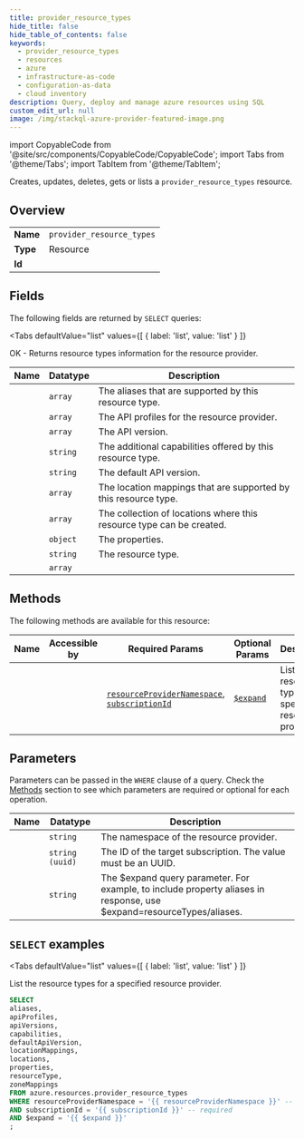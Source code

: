 ```yaml
--- 
title: provider_resource_types
hide_title: false
hide_table_of_contents: false
keywords:
  - provider_resource_types
  - resources
  - azure
  - infrastructure-as-code
  - configuration-as-data
  - cloud inventory
description: Query, deploy and manage azure resources using SQL
custom_edit_url: null
image: /img/stackql-azure-provider-featured-image.png
---
```


import CopyableCode from '@site/src/components/CopyableCode/CopyableCode';
import Tabs from '@theme/Tabs';
import TabItem from '@theme/TabItem';

Creates, updates, deletes, gets or lists a <code>provider_resource_types</code> resource.

## Overview
<table><tbody>
<tr><td><b>Name</b></td><td><code>provider_resource_types</code></td></tr>
<tr><td><b>Type</b></td><td>Resource</td></tr>
<tr><td><b>Id</b></td><td><CopyableCode code="azure.resources.provider_resource_types" /></td></tr>
</tbody></table>

## Fields

The following fields are returned by `SELECT` queries:

<Tabs
    defaultValue="list"
    values={[
        { label: 'list', value: 'list' }
    ]}
>
<TabItem value="list">

OK - Returns resource types information for the resource provider.

<table>
<thead>
    <tr>
    <th>Name</th>
    <th>Datatype</th>
    <th>Description</th>
    </tr>
</thead>
<tbody>
<tr>
    <td><CopyableCode code="aliases" /></td>
    <td><code>array</code></td>
    <td>The aliases that are supported by this resource type.</td>
</tr>
<tr>
    <td><CopyableCode code="apiProfiles" /></td>
    <td><code>array</code></td>
    <td>The API profiles for the resource provider.</td>
</tr>
<tr>
    <td><CopyableCode code="apiVersions" /></td>
    <td><code>array</code></td>
    <td>The API version.</td>
</tr>
<tr>
    <td><CopyableCode code="capabilities" /></td>
    <td><code>string</code></td>
    <td>The additional capabilities offered by this resource type.</td>
</tr>
<tr>
    <td><CopyableCode code="defaultApiVersion" /></td>
    <td><code>string</code></td>
    <td>The default API version.</td>
</tr>
<tr>
    <td><CopyableCode code="locationMappings" /></td>
    <td><code>array</code></td>
    <td>The location mappings that are supported by this resource type.</td>
</tr>
<tr>
    <td><CopyableCode code="locations" /></td>
    <td><code>array</code></td>
    <td>The collection of locations where this resource type can be created.</td>
</tr>
<tr>
    <td><CopyableCode code="properties" /></td>
    <td><code>object</code></td>
    <td>The properties.</td>
</tr>
<tr>
    <td><CopyableCode code="resourceType" /></td>
    <td><code>string</code></td>
    <td>The resource type.</td>
</tr>
<tr>
    <td><CopyableCode code="zoneMappings" /></td>
    <td><code>array</code></td>
    <td></td>
</tr>
</tbody>
</table>
</TabItem>
</Tabs>

## Methods

The following methods are available for this resource:

<table>
<thead>
    <tr>
    <th>Name</th>
    <th>Accessible by</th>
    <th>Required Params</th>
    <th>Optional Params</th>
    <th>Description</th>
    </tr>
</thead>
<tbody>
<tr>
    <td><a href="#list"><CopyableCode code="list" /></a></td>
    <td><CopyableCode code="select" /></td>
    <td><a href="#parameter-resourceProviderNamespace"><code>resourceProviderNamespace</code></a>, <a href="#parameter-subscriptionId"><code>subscriptionId</code></a></td>
    <td><a href="#parameter-$expand"><code>$expand</code></a></td>
    <td>List the resource types for a specified resource provider.</td>
</tr>
</tbody>
</table>

## Parameters

Parameters can be passed in the `WHERE` clause of a query. Check the [Methods](#methods) section to see which parameters are required or optional for each operation.

<table>
<thead>
    <tr>
    <th>Name</th>
    <th>Datatype</th>
    <th>Description</th>
    </tr>
</thead>
<tbody>
<tr id="parameter-resourceProviderNamespace">
    <td><CopyableCode code="resourceProviderNamespace" /></td>
    <td><code>string</code></td>
    <td>The namespace of the resource provider.</td>
</tr>
<tr id="parameter-subscriptionId">
    <td><CopyableCode code="subscriptionId" /></td>
    <td><code>string (uuid)</code></td>
    <td>The ID of the target subscription. The value must be an UUID.</td>
</tr>
<tr id="parameter-$expand">
    <td><CopyableCode code="$expand" /></td>
    <td><code>string</code></td>
    <td>The $expand query parameter. For example, to include property aliases in response, use $expand=resourceTypes/aliases.</td>
</tr>
</tbody>
</table>

## `SELECT` examples

<Tabs
    defaultValue="list"
    values={[
        { label: 'list', value: 'list' }
    ]}
>
<TabItem value="list">

List the resource types for a specified resource provider.

```sql
SELECT
aliases,
apiProfiles,
apiVersions,
capabilities,
defaultApiVersion,
locationMappings,
locations,
properties,
resourceType,
zoneMappings
FROM azure.resources.provider_resource_types
WHERE resourceProviderNamespace = '{{ resourceProviderNamespace }}' -- required
AND subscriptionId = '{{ subscriptionId }}' -- required
AND $expand = '{{ $expand }}'
;
```
</TabItem>
</Tabs>

